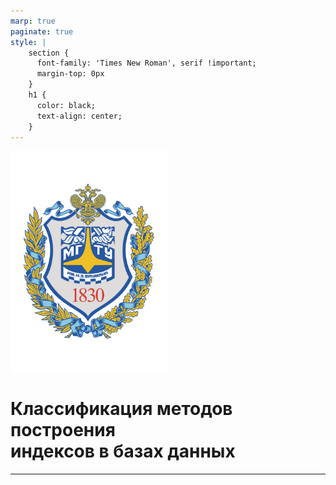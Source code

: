 ```yaml
---
marp: true
paginate: true
style: |
    section {
      font-family: 'Times New Roman', serif !important;
      margin-top: 0px
    }
    h1 {
      color: black;
      text-align: center;
    }
---
```


<!--![r:0px t:0px w:250px](./img/bmstu-logo.svg)-->

<img src="./img/bmstu-logo.svg" width="250" frameborder="0"/>

# Классификация методов построения<br/>индексов в базах данных

---
